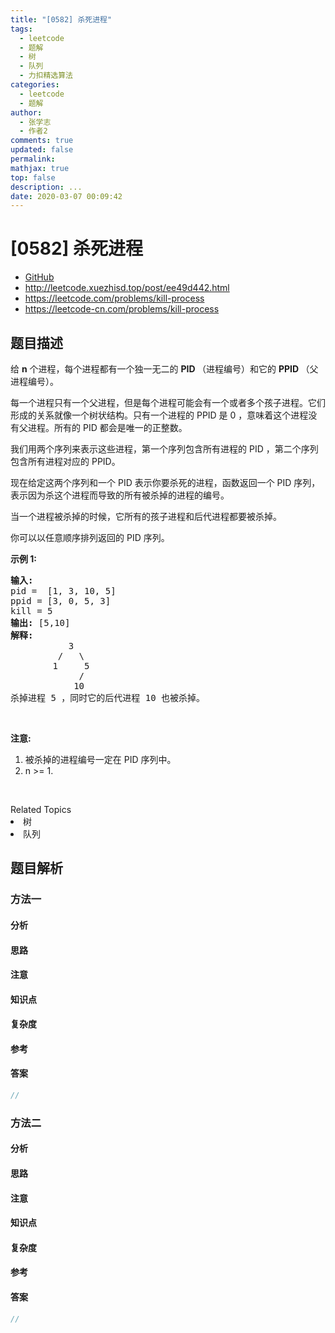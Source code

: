 ```yaml
---
title: "[0582] 杀死进程"
tags:
  - leetcode
  - 题解
  - 树
  - 队列
  - 力扣精选算法
categories:
  - leetcode
  - 题解
author:
  - 张学志
  - 作者2
comments: true
updated: false
permalink:
mathjax: true
top: false
description: ...
date: 2020-03-07 00:09:42
---
```



# [0582] 杀死进程
* [GitHub](https://github.com/algoboy101/LeetCodeCrowdsource/tree/master/_posts/QA/%5B0582%5D%20%E6%9D%80%E6%AD%BB%E8%BF%9B%E7%A8%8B.md)
* http://leetcode.xuezhisd.top/post/ee49d442.html
* https://leetcode.com/problems/kill-process
* https://leetcode-cn.com/problems/kill-process


## 题目描述

<p>给&nbsp;<strong>n</strong>&nbsp;个进程，每个进程都有一个独一无二的 <strong>PID </strong>（进程编号）和它的&nbsp;<strong>PPID&nbsp;</strong>（父进程编号）。</p>

<p>每一个进程只有一个父进程，但是每个进程可能会有一个或者多个孩子进程。它们形成的关系就像一个树状结构。只有一个进程的 PPID 是 0 ，意味着这个进程没有父进程。所有的 PID 都会是唯一的正整数。</p>

<p>我们用两个序列来表示这些进程，第一个序列包含所有进程的 PID ，第二个序列包含所有进程对应的 PPID。</p>

<p>现在给定这两个序列和一个 PID 表示你要杀死的进程，函数返回一个 PID 序列，表示因为杀这个进程而导致的所有被杀掉的进程的编号。</p>

<p>当一个进程被杀掉的时候，它所有的孩子进程和后代进程都要被杀掉。</p>

<p>你可以以任意顺序排列返回的 PID 序列。</p>

<p><strong>示例 1:</strong></p>

<pre><strong>输入:</strong> 
pid =  [1, 3, 10, 5]
ppid = [3, 0, 5, 3]
kill = 5
<strong>输出:</strong> [5,10]
<strong>解释:</strong> 
           3
         /   \
        1     5
             /
            10
杀掉进程 5 ，同时它的后代进程 10 也被杀掉。
</pre>

<p>&nbsp;</p>

<p><strong>注意:</strong></p>

<ol>
	<li>被杀掉的进程编号一定在&nbsp;PID 序列中。</li>
	<li>n &gt;= 1.</li>
</ol>

<p>&nbsp;</p>
<div><div>Related Topics</div><div><li>树</li><li>队列</li></div></div>


## 题目解析


### 方法一

#### 分析

#### 思路

#### 注意

#### 知识点

#### 复杂度

#### 参考

#### 答案

```cpp
//
```


### 方法二

#### 分析

#### 思路

#### 注意

#### 知识点

#### 复杂度

#### 参考

#### 答案

```cpp
//
```


